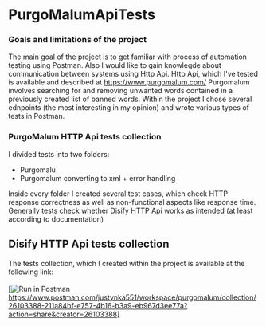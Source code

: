 # PurgoMalumApiTests
### Goals and limitations of the project

The main goal of the project is to get familiar with process of automation testing using Postman. Also I would like to gain knowlegde about communication between systems using Http Api. Http Api, which I've tested is available and described at https://www.purgomalum.com/
Purgomalum involves searching for and removing unwanted words contained in a previously created list of banned words.
Within the project I chose several ednpoints (the most interesting in my opinion) and wrote various types of tests in Postman.

### PurgoMalum HTTP Api tests collection

I divided tests into two folders:
* Purgomalu
* Purgomalum converting to xml + error handling


Inside every folder I created several test cases, which check HTTP response correctness as well as non-functional aspects like response time. Generally tests check whether Disify HTTP Api works as intended (at least according to documentation)

## Disify HTTP Api tests collection
The tests collection, which I created within the project is available at the following link:<br/><br/>
[![Run in Postman](https://run.pstmn.io/button.svg)https://www.postman.com/justynka551/workspace/purgomalum/collection/26103388-211a84bf-e757-4b16-b3a9-eb967d3ee77a?action=share&creator=26103388]




